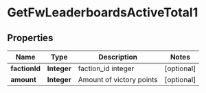 
# GetFwLeaderboardsActiveTotal1

## Properties
Name | Type | Description | Notes
------------ | ------------- | ------------- | -------------
**factionId** | **Integer** | faction_id integer |  [optional]
**amount** | **Integer** | Amount of victory points |  [optional]



